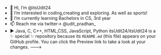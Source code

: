 - 👋 Hi, I’m @itsUdit24
- 👀 I’m interested in coding,creating and exploring. As well as sports! 
- 🌱 I’m currently learning Bachelors in CS, 3rd year
- 📫 Reach me via twitter-> @udit_pradhan_
- ▶️ Java, C, C++, HTML,CSS, JavaScript, Python
itsUdit24/itsUdit24 is a ✨ special ✨ repository because its `README.md` (this file) appears on your GitHub profile.
You can click the Preview link to take a look at your changes.
--->
